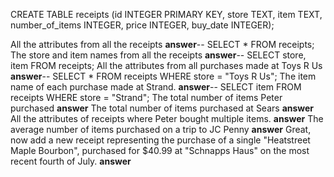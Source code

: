 CREATE TABLE receipts (id INTEGER PRIMARY KEY, store TEXT, item TEXT, number_of_items INTEGER, price INTEGER, buy_date INTEGER);

All the attributes from all the receipts
**answer**-- SELECT * FROM receipts;
The store and item names from all the receipts
**answer**-- SELECT store, item FROM receipts; 
All the attributes from all purchases made at Toys R Us
**answer**-- SELECT * FROM receipts WHERE store = "Toys R Us";
The item name of each purchase made at Strand.
**answer**-- SELECT item FROM receipts WHERE store = "Strand";
The total number of items Peter purchased
**answer**
The total number of items purchased at Sears
**answer**
All the attributes of receipts where Peter bought multiple items.
**answer**
The average number of items purchased on a trip to JC Penny
**answer**
Great, now add a new receipt representing the purchase of a single "Heatstreet Maple Bourbon", purchased for $40.99 at "Schnapps Haus" on the most recent fourth of July.
**answer**